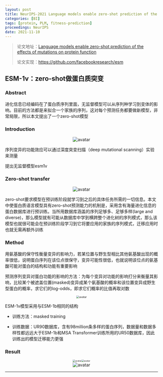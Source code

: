 ```yaml
---
layout: post
title: NeurIPS-2021 Language models enable zero-shot prediction of the effects of mutations on protein function
categories: [BI]
tags: [protein, PLM, fitness-prediction]
proceedings: NeurIPS
date: 2021-11-10
---
```


> 论文地址：[Language models enable zero-shot prediction of the effects of mutations on protein function](https://proceedings.neurips.cc/paper/2021/hash/f51338d736f95dd42427296047067694-Abstract.html)
>
> 论文实现：<https://github.com/facebookresearch/esm>
>

## ESM-1v：zero-shot做蛋白质突变

### Abstract

进化信息已经编码在了蛋白质序列里面，无监督模型可以从序列种学习到变体的影响。目前的方法都是来拟合一个家族的序列，这对每个预测任务都要做新模型，非常局限，所以本文提出了一个zero-shot模型

### Introduction

<div align="center" style="float:center"><img src="https://blog-img-1259433191.cos.ap-shanghai.myqcloud.com/ESM-1v/fig1.png" alt="avatar" style="zoom:100%;" /></div>

序列变异的功能效应可以通过深度突变扫描（deep mutational scanning）实验来测量

提出无监督模型esm1v

### Zero-shot transfer

<div align="center" style="float:center"><img src="https://blog-img-1259433191.cos.ap-shanghai.myqcloud.com/ESM-1v/fig2.png" alt="avatar" style="zoom:100%;" /></div>

zero-shot要求模型在预训练阶段就学习到之后的具体任务所需的一切信息。本文中使蛋白质语言模型具有zero-shot预测能力的机制是，采用含有海量进化信息的蛋白数据库进行预训练。当所用数据库涵盖的序列足够多、足够多样(large and diverse)，那么模型就有可能从数据库中学到横跨整个进化树的序列模式，那么该模型也就很可能会在预训练阶段学习到它将要应用的家族的序列模式，迁移应用时也就无需再额外训练

### Method

用氨基酸的保守性衡量变异的影响力，若某位置与野生型相比其他氨基酸出现的概率很低，说明蛋白序列在该位点很保守，变异可能性很低，也就说明该位点的氨基酸可能对蛋白的结构和功能有重要影响

预测序列变异对蛋白功能的影响的方法：为每个变异对功能的影响打分来衡量其影响，比较某个被遮盖位置(masked)变异成某个氨基酸的概率和该位置变异成野生型蛋白的概率，求它们的log-odds，即求它们概率的比值再取对数

<div align="center" style="float:center"><img src="https://blog-img-1259433191.cos.ap-shanghai.myqcloud.com/ESM-1v/frm1.png" alt="avatar" style="zoom:60%;" /></div>

ESM-1v模型采用与ESM-1b相同的结构

- 训练方法：masked training


- 训练数据：UR90数据库，含有98million条多样的蛋白序列，数据量和数据多样性都远远大于ESM-1b和MSA Transformer训练所用的UR50数据库，因此训练出的模型迁移能力更强

### Result

<div align="center" style="float:center"><img src="https://blog-img-1259433191.cos.ap-shanghai.myqcloud.com/ESM-1v/tab1.png" alt="avatar" style="zoom:50%;" /><img src="https://blog-img-1259433191.cos.ap-shanghai.myqcloud.com/ESM-1v/tab2.png" alt="avatar" style="zoom:50%;" /></div>

<div align="center" style="float:center"><img src="https://blog-img-1259433191.cos.ap-shanghai.myqcloud.com/ESM-1v/fig3.png" alt="avatar" style="zoom:100%;" /></div>

<HR align=left color=#987cb9 SIZE=1>